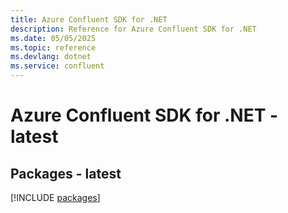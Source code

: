 ```yaml
---
title: Azure Confluent SDK for .NET
description: Reference for Azure Confluent SDK for .NET
ms.date: 05/05/2025
ms.topic: reference
ms.devlang: dotnet
ms.service: confluent
---
```

# Azure Confluent SDK for .NET - latest
## Packages - latest
[!INCLUDE [packages](confluent-index.md)]